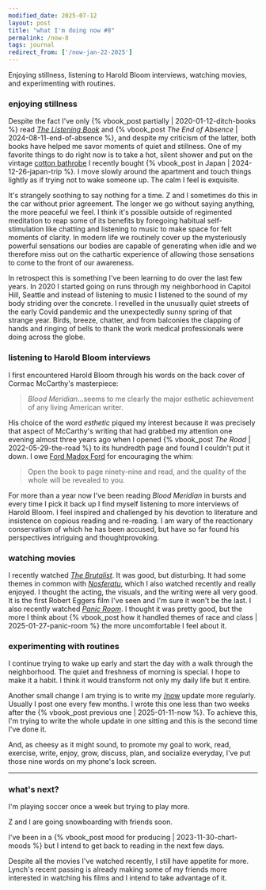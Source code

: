 ```yaml
---
modified_date: 2025-07-12
layout: post
title: "what I'm doing now #8"
permalink: /now-8
tags: journal
redirect_from: ['/now-jan-22-2025']
---
```


Enjoying stillness, listening to Harold Bloom interviews, watching movies, and experimenting with routines.
<!--more-->

### enjoying stillness

Despite the fact I've only {% vbook_post partially | 2020-01-12-ditch-books %} read [_The Listening Book_](https://www.goodreads.com/book/show/13136146-the-listening-book) and {% vbook_post _The End of Absence_ | 2024-08-11-end-of-absence %}, and despite my criticism of the latter, both books have helped me savor moments of quiet and stillness.
One of my favorite things to do right now is to take a hot, silent shower and put on the vintage [cotton bathrobe](https://en.wikipedia.org/wiki/Yukata) I recently bought {% vbook_post in Japan | 2024-12-26-japan-trip %}.
I move slowly around the apartment and touch things lightly as if trying not to wake someone up.
The calm I feel is exquisite.

It's strangely soothing to say nothing for a time.
Z and I sometimes do this in the car without prior agreement.
The longer we go without saying anything, the more peaceful we feel.
I think it's possible outside of regimented meditation to reap some of its benefits by foregoing habitual self-stimulation like chatting and listening to music to make space for felt moments of clarity.
In modern life we routinely cover up the mysteriously powerful sensations our bodies are capable of generating when idle and we therefore miss out on the cathartic experience of allowing those sensations to come to the front of our awareness.

In retrospect this is something I've been learning to do over the last few years.
In 2020 I started going on runs through my neighborhood in Capitol Hill, Seattle and instead of listening to music I listened to the sound of my body striding over the concrete.
I revelled in the unusually quiet streets of the early Covid pandemic and the unexpectedly sunny spring of that strange year.
Birds, breeze, chatter, and from balconies the clapping of hands and ringing of bells to thank the work medical professionals were doing across the globe.

### listening to Harold Bloom interviews

I first encountered Harold Bloom through his words on the back cover of Cormac McCarthy's masterpiece:
> _Blood Meridian_...seems to me clearly the major esthetic achievement of any living American writer.

His choice of the word _esthetic_ piqued my interest because it was precisely that aspect of McCarthy's writing that had grabbed my attention one evening almost three years ago when I opened {% vbook_post _The Road_ | 2022-05-29-the-road %} to its hundredth page and found I couldn't put it down.
I owe [Ford Madox Ford](https://www.goodreads.com/quotes/14417-open-the-book-to-page-ninety-nine-and-read-and-the) for encouraging the whim:

> Open the book to page ninety-nine and read, and the quality of the whole will be revealed to you.

For more than a year now I've been reading _Blood Meridian_ in bursts and every time I pick it back up I find myself listening to more interviews of Harold Bloom.
I feel inspired and challenged by his devotion to literature and insistence on copious reading and re-reading.
I am wary of the reactionary conservatism of which he has been accused, but have so far found his perspectives intriguing and thoughtprovoking.

### watching movies

I recently watched [_The Brutalist_](https://en.wikipedia.org/wiki/The_Brutalist).
It was good, but disturbing.
It had some themes in common with [_Nosferatu_](https://en.wikipedia.org/wiki/Nosferatu_(2024_film)), which I also watched recently and really enjoyed.
I thought the acting, the visuals, and the writing were all very good.
It is the first Robert Eggers film I've seen and I'm sure it won't be the last.
I also recently watched [_Panic Room_](https://en.wikipedia.org/wiki/Panic_Room).
I thought it was pretty good, but the more I think about {% vbook_post how it handled themes of race and class | 2025-01-27-panic-room %} the more uncomfortable I feel about it.

### experimenting with routines

I continue trying to wake up early and start the day with a walk through the neighborhood.
The quiet and freshness of morning is special.
I hope to make it a habit.
I think it would transform not only my daily life but it entire.

Another small change I am trying is to write my [/now]({{site.baseurl}}/now) update more regularly.
Usually I post one every few months.
I wrote this one less than two weeks after the {% vbook_post previous one | 2025-01-11-now %}.
To achieve this, I'm trying to write the whole update in one sitting and this is the second time I've done it.

And, as cheesy as it might sound, to promote my goal to work, read, exercise, write, enjoy, grow, discuss, plan, and socialize everyday, I've put those nine words on my phone's lock screen.

---

### what's next?

I'm playing soccer once a week but trying to play more.

Z and I are going snowboarding with friends soon.

I've been in a {% vbook_post mood for producing | 2023-11-30-chart-moods %} but I intend to get back to reading in the next few days.

Despite all the movies I've watched recently, I still have appetite for more.
Lynch's recent passing is already making some of my friends more interested in watching his films and I intend to take advantage of it.

